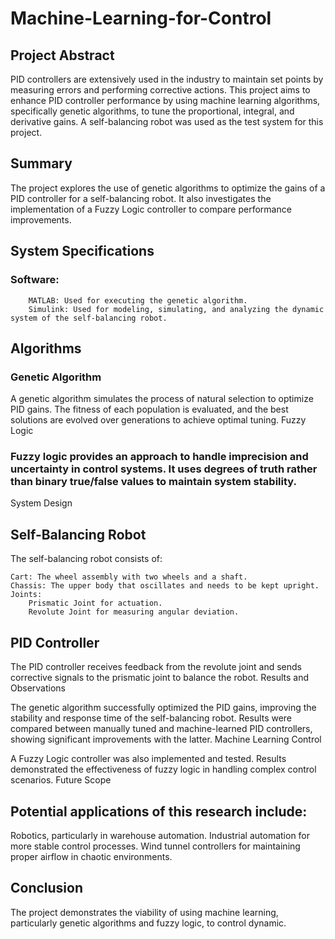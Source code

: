 # Machine-Learning-for-Control

## Project Abstract

PID controllers are extensively used in the industry to maintain set points by measuring errors and performing corrective actions. This project aims to enhance PID controller performance by using machine learning algorithms, specifically genetic algorithms, to tune the proportional, integral, and derivative gains. A self-balancing robot was used as the test system for this project.

## Summary

The project explores the use of genetic algorithms to optimize the gains of a PID controller for a self-balancing robot. It also investigates the implementation of a Fuzzy Logic controller to compare performance improvements.

## System Specifications

### Software:
        MATLAB: Used for executing the genetic algorithm.
        Simulink: Used for modeling, simulating, and analyzing the dynamic system of the self-balancing robot.

## Algorithms
### Genetic Algorithm

A genetic algorithm simulates the process of natural selection to optimize PID gains. The fitness of each population is evaluated, and the best solutions are evolved over generations to achieve optimal tuning.
Fuzzy Logic

### Fuzzy logic provides an approach to handle imprecision and uncertainty in control systems. It uses degrees of truth rather than binary true/false values to maintain system stability.
System Design

## Self-Balancing Robot

The self-balancing robot consists of:

    Cart: The wheel assembly with two wheels and a shaft.
    Chassis: The upper body that oscillates and needs to be kept upright.
    Joints:
        Prismatic Joint for actuation.
        Revolute Joint for measuring angular deviation.

## PID Controller

The PID controller receives feedback from the revolute joint and sends corrective signals to the prismatic joint to balance the robot.
Results and Observations

The genetic algorithm successfully optimized the PID gains, improving the stability and response time of the self-balancing robot. Results were compared between manually tuned and machine-learned PID controllers, showing significant improvements with the latter.
Machine Learning Control

A Fuzzy Logic controller was also implemented and tested. Results demonstrated the effectiveness of fuzzy logic in handling complex control scenarios.
Future Scope

## Potential applications of this research include:

 Robotics, particularly in warehouse automation.
 Industrial automation for more stable control processes.
 Wind tunnel controllers for maintaining proper airflow in chaotic environments.

## Conclusion

The project demonstrates the viability of using machine learning, particularly genetic algorithms and fuzzy logic, to control dynamic.

